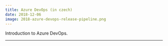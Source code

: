 ```yaml
---
title: Azure DevOps (in czech)
date: 2018-12-06
image: 2018-azure-devops-release-pipeline.png
---
```


Introduction to Azure DevOps.

---
